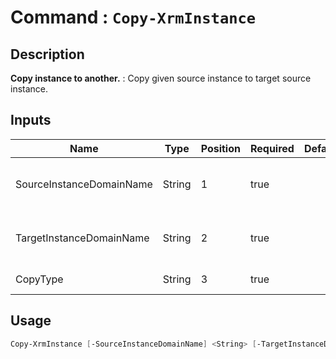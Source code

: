 ﻿# Command : `Copy-XrmInstance` 

## Description

**Copy instance to another.** : Copy given source instance to target source instance.

## Inputs

Name|Type|Position|Required|Default|Description
----|----|--------|--------|-------|-----------
SourceInstanceDomainName|String|1|true||Instance domain name (myinstance => myinstance.crm.dynamics1.com) that you want to copy
TargetInstanceDomainName|String|2|true||Instance domain name (myinstance => myinstance.crm.dynamics1.com) that you want to overwrite
CopyType|String|3|true||Copy type : MinimalCopy (schema only) / FullCopy (All)


## Usage

```Powershell 
Copy-XrmInstance [-SourceInstanceDomainName] <String> [-TargetInstanceDomainName] <String> [-CopyType] <String> [<CommonParameters>]
``` 


